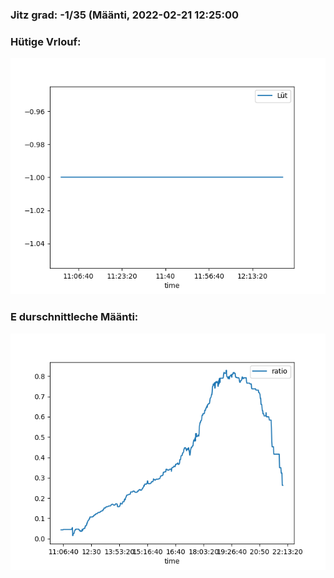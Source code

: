 ### Jitz grad: -1/35 (Määnti, 2022-02-21 12:25:00

### Hütige Vrlouf:
![Graph](Today.png)

### E durschnittleche Määnti:
![Graph](Määnti.png)